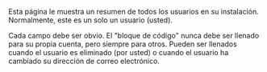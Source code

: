 Esta página le muestra un resumen de todos los usuarios en su instalación. Normalmente, este es un solo un usuario (usted).

Cada campo debe ser obvio. El "bloque de código" nunca debe ser llenado para su propia cuenta, pero siempre para otros. Pueden ser llenados cuando el usuario es eliminado (por usted) o cuando el usuario ha cambiado su dirección de correo electrónico.